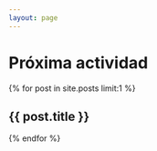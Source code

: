 ```yaml
---
layout: page
---
```

<h1>Próxima actividad</h1>
{% for post in site.posts limit:1 %}
  <h2>{{ post.title }}</h2>
{% endfor %}